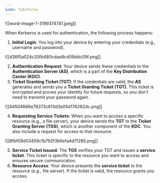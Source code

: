 ```yaml
---
icon: TiArticle
---
```

![[word-image-1-3199374741.jpeg]]


When Kerberos is used for authentication, the following process happens:

1. **Initial Login**: You log into your device by entering your credentials (e.g., username and password).

![[d36f5a024c20fb480cdae8cd09ddc09f.png]]

2. **Authentication Request**: Your device sends these credentials to the **Authentication Server (AS)**, which is a part of the **Key Distribution Center (KDC)**.
3. **Ticket Granting Ticket (TGT)**: If the credentials are valid, the **AS** generates and sends you a **Ticket Granting Ticket (TGT)**. This ticket is encrypted and proves your identity for future requests, so you don't need to transmit your password again.

![[84504666e78373c613d3e05d176282dc.png]]

4. **Requesting Service Tickets**: When you want to access a specific resource (e.g., a file server), your device sends the **TGT** to the **Ticket Granting Server (TGS)**, which is another component of the **KDC**. You also include a request for access to that resource.

![[8fbf08d03459c1b792f3b6efa4d7f285.png]]

5. **Service Ticket Issued**: The **TGS** verifies your TGT and issues a **service ticket**. This ticket is specific to the resource you want to access and ensures secure communication.
6. **Resource Access**: Your device presents the **service ticket** to the resource (e.g., file server). If the ticket is valid, the resource grants you access.